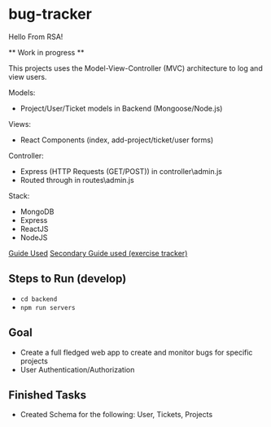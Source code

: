 # bug-tracker

Hello From RSA!


** Work in progress **

This projects uses the Model-View-Controller (MVC) architecture to log and view users.

Models:
- Project/User/Ticket models in Backend (Mongoose/Node.js)


Views:
- React Components (index, add-project/ticket/user forms)

Controller:
- Express (HTTP Requests (GET/POST)) in controller\admin.js
- Routed through in routes\admin.js


Stack:

- MongoDB
- Express
- ReactJS
- NodeJS

[Guide Used](https://dev.to/andrewbaisden/creating-mern-stack-applications-2020-4a44)
[Secondary Guide used (exercise tracker)](https://medium.com/@beaucarnes/learn-the-mern-stack-by-building-an-exercise-tracker-mern-tutorial-59c13c1237a1)


## Steps to Run (develop)
- <code>cd backend</code>
- <code>npm run servers</code>

## Goal

- Create a full fledged web app to create and monitor bugs for specific projects 
- User Authentication/Authorization


## Finished Tasks
- Created Schema for the following: User, Tickets, Projects
